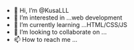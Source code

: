 - 👋 Hi, I’m @KusaLLL
- 👀 I’m interested in ...web development
- 🌱 I’m currently learning ...HTML/CSS/JS
- 💞️ I’m looking to collaborate on ...
- 📫 How to reach me ...

<!---
KusaLLL/KusaLLL is a ✨ special ✨ repository because its `README.md` (this file) appears on your GitHub profile.
You can click the Preview link to take a look at your changes.
--->
